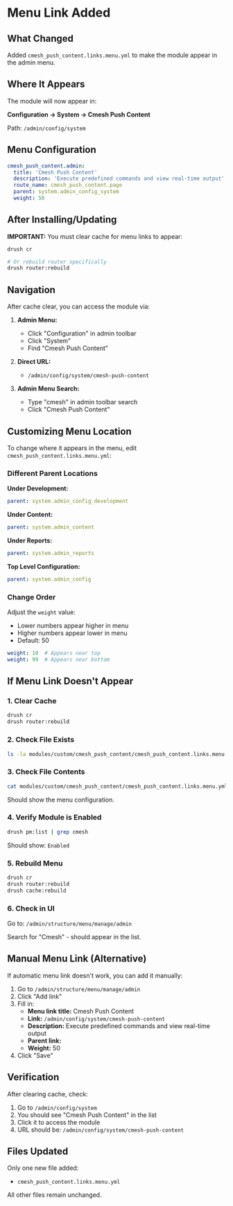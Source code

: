 # Menu Link Added

## What Changed

Added `cmesh_push_content.links.menu.yml` to make the module appear in the admin menu.

## Where It Appears

The module will now appear in:

**Configuration → System → Cmesh Push Content**

Path: `/admin/config/system`

## Menu Configuration

```yaml
cmesh_push_content.admin:
  title: 'Cmesh Push Content'
  description: 'Execute predefined commands and view real-time output'
  route_name: cmesh_push_content.page
  parent: system.admin_config_system
  weight: 50
```

## After Installing/Updating

**IMPORTANT:** You must clear cache for menu links to appear:

```bash
drush cr

# Or rebuild router specifically
drush router:rebuild
```

## Navigation

After cache clear, you can access the module via:

1. **Admin Menu:**
   - Click "Configuration" in admin toolbar
   - Click "System"
   - Find "Cmesh Push Content"

2. **Direct URL:**
   - `/admin/config/system/cmesh-push-content`

3. **Admin Menu Search:**
   - Type "cmesh" in admin toolbar search
   - Click "Cmesh Push Content"

## Customizing Menu Location

To change where it appears in the menu, edit `cmesh_push_content.links.menu.yml`:

### Different Parent Locations

**Under Development:**
```yaml
parent: system.admin_config_development
```

**Under Content:**
```yaml
parent: system.admin_content
```

**Under Reports:**
```yaml
parent: system.admin_reports
```

**Top Level Configuration:**
```yaml
parent: system.admin_config
```

### Change Order

Adjust the `weight` value:
- Lower numbers appear higher in menu
- Higher numbers appear lower in menu
- Default: 50

```yaml
weight: 10  # Appears near top
weight: 99  # Appears near bottom
```

## If Menu Link Doesn't Appear

### 1. Clear Cache
```bash
drush cr
drush router:rebuild
```

### 2. Check File Exists
```bash
ls -la modules/custom/cmesh_push_content/cmesh_push_content.links.menu.yml
```

### 3. Check File Contents
```bash
cat modules/custom/cmesh_push_content/cmesh_push_content.links.menu.yml
```

Should show the menu configuration.

### 4. Verify Module is Enabled
```bash
drush pm:list | grep cmesh
```

Should show: `Enabled`

### 5. Rebuild Menu
```bash
drush cr
drush router:rebuild
drush cache:rebuild
```

### 6. Check in UI

Go to: `/admin/structure/menu/manage/admin`

Search for "Cmesh" - should appear in the list.

## Manual Menu Link (Alternative)

If automatic menu link doesn't work, you can add it manually:

1. Go to `/admin/structure/menu/manage/admin`
2. Click "Add link"
3. Fill in:
   - **Menu link title:** Cmesh Push Content
   - **Link:** `/admin/config/system/cmesh-push-content`
   - **Description:** Execute predefined commands and view real-time output
   - **Parent link:** <System>
   - **Weight:** 50
4. Click "Save"

## Verification

After clearing cache, check:

1. Go to `/admin/config/system`
2. You should see "Cmesh Push Content" in the list
3. Click it to access the module
4. URL should be: `/admin/config/system/cmesh-push-content`

## Files Updated

Only one new file added:
- `cmesh_push_content.links.menu.yml`

All other files remain unchanged.
